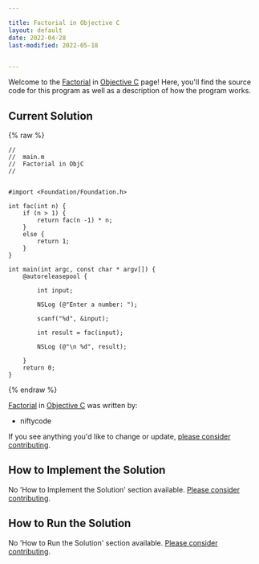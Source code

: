 ```yaml
---

title: Factorial in Objective C
layout: default
date: 2022-04-28
last-modified: 2022-05-18


---
```


Welcome to the [Factorial](https://sampleprograms.io/projects/factorial) in [Objective C](https://sampleprograms.io/languages/objective-c) page! Here, you'll find the source code for this program as well as a description of how the program works.

## Current Solution

{% raw %}

```objective c
//
//  main.m
//  Factorial in ObjC
//


#import <Foundation/Foundation.h>

int fac(int n) {
    if (n > 1) {
        return fac(n -1) * n;
    }
    else {
        return 1;
    }
}

int main(int argc, const char * argv[]) {
    @autoreleasepool {
        
        int input;
        
        NSLog (@"Enter a number: ");
        
        scanf("%d", &input);
        
        int result = fac(input);
        
        NSLog (@"\n %d", result);
        
    }
    return 0;
}
```

{% endraw %}

[Factorial](https://sampleprograms.io/projects/factorial) in [Objective C](https://sampleprograms.io/languages/objective-c) was written by:

- niftycode

If you see anything you'd like to change or update, [please consider contributing](https://github.com/TheRenegadeCoder/sample-programs).

## How to Implement the Solution

No 'How to Implement the Solution' section available. [Please consider contributing](https://github.com/TheRenegadeCoder/sample-programs-website).

## How to Run the Solution

No 'How to Run the Solution' section available. [Please consider contributing](https://github.com/TheRenegadeCoder/sample-programs-website).